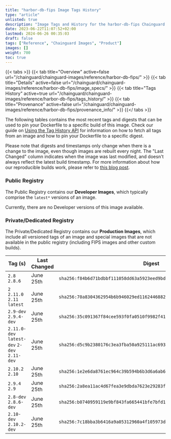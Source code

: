 ```yaml
---
title: "harbor-db-fips Image Tags History"
type: "article"
unlisted: true
description: "Image Tags and History for the harbor-db-fips Chainguard Image"
date: 2023-06-22T11:07:52+02:00
lastmod: 2024-06-26 00:35:03
draft: false
tags: ["Reference", "Chainguard Images", "Product"]
images: []
weight: 700
toc: true
---
```


{{< tabs >}}
{{< tab title="Overview" active=false url="/chainguard/chainguard-images/reference/harbor-db-fips/" >}}
{{< tab title="Details" active=false url="/chainguard/chainguard-images/reference/harbor-db-fips/image_specs/" >}}
{{< tab title="Tags History" active=true url="/chainguard/chainguard-images/reference/harbor-db-fips/tags_history/" >}}
{{< tab title="Provenance" active=false url="/chainguard/chainguard-images/reference/harbor-db-fips/provenance_info/" >}}
{{</ tabs >}}

The following tables contains the most recent tags and digests that can be used to pin your Dockerfile to a specific build of this image. Check our guide on [Using the Tag History API](/chainguard/chainguard-images/using-the-tag-history-api/) for information on how to fetch all tags from an image and how to pin your Dockerfile to a specific digest.

Please note that digests and timestamps only change when there is a change to the image, even though images are rebuilt every night. The "Last Changed" column indicates when the image was last modified, and doesn't always reflect the latest build timestamp. For more information about how our reproducible builds work, please refer to [this blog post](https://www.chainguard.dev/unchained/reproducing-chainguards-reproducible-image-builds).

### Public Registry
The Public Registry contains our **Developer Images**, which typically comprise the `latest*` versions of an image.

Currently, there are no Developer versions of this image available.

### Private/Dedicated Registry
The Private/Dedicated Registry contains our **Production Images**, which include all versioned tags of an image and special images that are not available in the public registry (including FIPS images and other custom builds).

| Tag (s)                                       | Last Changed | Digest                                                                    |
|-----------------------------------------------|--------------|---------------------------------------------------------------------------|
|  `2.8` `2.8.6`                                | June 25th    | `sha256:f84b6d71bdbbf111058dd63a5923eed9bd46386ddf1978803ddd6e2b3f8279f7` |
|  `2` `2.11.0` `2.11` `latest`                 | June 25th    | `sha256:70a8304362954b6b946029ed116244688235724a43ed3bda531ed1190c2cc312` |
|  `2.9-dev` `2.9.4-dev`                        | June 25th    | `sha256:35c091367f84cee593f0fa0510f9982f41ff7a87a7d90786ae1de54970ff9bf6` |
|  `2.11.0-dev` `latest-dev` `2-dev` `2.11-dev` | June 25th    | `sha256:d5c9b2380176c3ea3fba50a925111ac6934cdf187fb31732d1b6cade57d8dc48` |
|  `2.10.2` `2.10`                              | June 25th    | `sha256:1e2e6da8761ec964c39b594b6b3d6a6ab68a5b405fef9609382128f21e967cdb` |
|  `2.9.4` `2.9`                                | June 25th    | `sha256:2a8ea11ac4d67fea3e9dbda7623e29283f096213ad9a4f1249ed141642924419` |
|  `2.8-dev` `2.8.6-dev`                        | June 25th    | `sha256:b0740959119e9bf843fa665441bfe7bfd1dd841ecf6ebf55c19e28454494f30b` |
|  `2.10-dev` `2.10.2-dev`                      | June 25th    | `sha256:7c18bba3b6416a9a05312960a4f105973d4a1857994c59de94cb289499b97e2b` |

